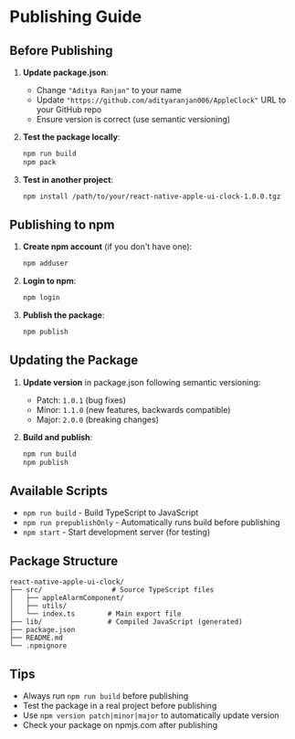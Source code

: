 # Publishing Guide

## Before Publishing

1. **Update package.json**:
   - Change `"Aditya Ranjan"` to your name
   - Update `"https://github.com/adityaranjan006/AppleClock"` URL to your GitHub repo
   - Ensure version is correct (use semantic versioning)

2. **Test the package locally**:
   ```bash
   npm run build
   npm pack
   ```

3. **Test in another project**:
   ```bash
   npm install /path/to/your/react-native-apple-ui-clock-1.0.0.tgz
   ```

## Publishing to npm

1. **Create npm account** (if you don't have one):
   ```bash
   npm adduser
   ```

2. **Login to npm**:
   ```bash
   npm login
   ```

3. **Publish the package**:
   ```bash
   npm publish
   ```

## Updating the Package

1. **Update version** in package.json following semantic versioning:
   - Patch: `1.0.1` (bug fixes)
   - Minor: `1.1.0` (new features, backwards compatible)
   - Major: `2.0.0` (breaking changes)

2. **Build and publish**:
   ```bash
   npm run build
   npm publish
   ```

## Available Scripts

- `npm run build` - Build TypeScript to JavaScript
- `npm run prepublishOnly` - Automatically runs build before publishing
- `npm start` - Start development server (for testing)

## Package Structure

```
react-native-apple-ui-clock/
├── src/                 # Source TypeScript files
│   ├── appleAlarmComponent/
│   ├── utils/
│   └── index.ts        # Main export file
├── lib/                # Compiled JavaScript (generated)
├── package.json
├── README.md
└── .npmignore
```

## Tips

- Always run `npm run build` before publishing
- Test the package in a real project before publishing
- Use `npm version patch|minor|major` to automatically update version
- Check your package on npmjs.com after publishing 